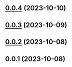 

## [0.0.4](https://github.com/FE-CodeGenius/codegenius-registry-plugin/compare/0.0.3...0.0.4) (2023-10-10)

## [0.0.3](https://github.com/FE-CodeGenius/codegenius-registry-plugin/compare/0.0.2...0.0.3) (2023-10-09)

## [0.0.2](https://github.com/FE-CodeGenius/codegenius-registry-plugin/compare/0.0.1...0.0.2) (2023-10-08)

## 0.0.1 (2023-10-08)